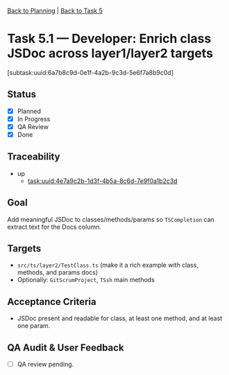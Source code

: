 [Back to Planning](./planning.md) | [Back to Task 5](./task-5.md)

# Task 5.1 — Developer: Enrich class JSDoc across layer1/layer2 targets

[subtask:uuid:6a7b8c9d-0e1f-4a2b-9c3d-5e6f7a8b9c0d]

## Status
- [x] Planned
- [x] In Progress
- [x] QA Review
- [x] Done

## Traceability
- up
  - [task:uuid:4e7a9c2b-1d3f-4b5a-8c6d-7e9f0a1b2c3d](./task-5.md)

## Goal
Add meaningful JSDoc to classes/methods/params so `TSCompletion` can extract text for the Docs column.

## Targets
- `src/ts/layer2/TestClass.ts` (make it a rich example with class, methods, and params docs)
- Optionally: `GitScrumProject`, `TSsh` main methods

## Acceptance Criteria
- JSDoc present and readable for class, at least one method, and at least one param.

## QA Audit & User Feedback
- [ ] QA review pending.


